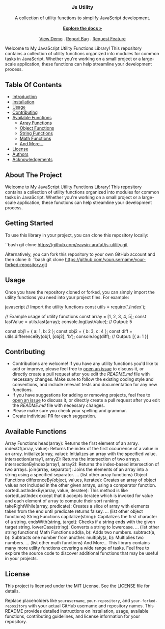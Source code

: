 

<br/>
<p align="center">
  <h3 align="center">Js Utility</h3>

  <p align="center">
    A collection of utility functions to simplify JavaScript development.
    <br/>
    <br/>
    <a href="https://github.com/ShaanCoding/ReadME-Generator"><strong>Explore the docs »</strong></a>
    <br/>
    <br/>
    <a href="https://github.com/ShaanCoding/ReadME-Generator">View Demo</a>
    .
    <a href="https://github.com/ShaanCoding/ReadME-Generator/issues">Report Bug</a>
    .
    <a href="https://github.com/ShaanCoding/ReadME-Generator/issues">Request Feature</a>
  </p>
</p>


Welcome to My JavaScript Utility Functions Library! This repository contains a collection of utility functions organized into modules for common tasks in JavaScript. Whether you're working on a small project or a large-scale application, these functions can help streamline your development process.
## Table Of Contents

* [Introduction](#Introduction)
* [Installation](#Installation)
* [Usage](#Usage)
* [Contributing](#Contributing)
* [Available Functions](#AvailableFunctions)
  * [Array Functions](#array-functions)
  * [Object Functions](#object-functions)
  * [String Functions](#string-functions)
  * [Math Functions](#math-functions)
  * [And More...](#and-more)
* [License](#License)
* [Authors](#authors)
* [Acknowledgements](#acknowledgements)

## About The Project

Welcome to My JavaScript Utility Functions Library! This repository contains a collection of utility functions organized into modules for common tasks in JavaScript. Whether you're working on a small project or a large-scale application, these functions can help streamline your development process.

## Getting Started

To use this library in your project, you can clone this repository locally:

``bash
git clone https://github.com/eaysin-arafat/js-utility.git

Alternatively, you can fork this repository to your own GitHub account and then clone it:
``bash
git clone https://github.com/yourusername/your-forked-repository.git

## Usage
Once you have the repository cloned or forked, you can simply import the utility functions you need into your project files. For example:

javascript
// Import the utility functions
const utils = require('./index');

// Example usage of utility functions
const array = [1, 2, 3, 4, 5];
const lastValue = utils.last(array);
console.log(lastValue); // Output: 5

const obj1 = { a: 1, b: 2 };
const obj2 = { b: 3, c: 4 };
const diff = utils.differenceBy(obj1, [obj2], 'b');
console.log(diff); // Output: [{ a: 1 }]

## Contributing

* Contributions are welcome! If you have any utility functions you'd like to add or improve, please feel free to [open an issue](https://github.com/ShaanCoding/ReadME-Generator/issues/new) to discuss it, or directly create a pull request after you edit the *README.md* file with necessary changes. Make sure to follow the existing coding style and conventions, and include relevant tests and documentation for any new functions.
* If you have suggestions for adding or removing projects, feel free to [open an issue](https://github.com/ShaanCoding/ReadME-Generator/issues/new) to discuss it, or directly create a pull request after you edit the *README.md* file with necessary changes.
* Please make sure you check your spelling and grammar.
* Create individual PR for each suggestion.

## Available Functions

Array Functions
head(array): Returns the first element of an array.
indexOf(array, value): Returns the index of the first occurrence of a value in an array.
initialize(array, value): Initializes an array with the specified value.
intersection(array1, array2): Returns the intersection of two arrays.
intersectionByIndex(array1, array2): Returns the index-based intersection of two arrays.
join(array, separator): Joins the elements of an array into a string using a specified separator.
... (list other array functions)
Object Functions
differenceBy(object, values, iteratee): Creates an array of object values not included in the other given arrays, using a comparator function.
sortedLastIndexBy(array, value, iteratee): This method is like sortedLastIndex except that it accepts iteratee which is invoked for value and each element of array to compute their sort ranking.
takeRightWhile(array, predicate): Creates a slice of array with elements taken from the end until predicate returns falsey.
... (list other object functions)
String Functions
capitalize(string): Capitalizes the first character of a string.
endsWith(string, target): Checks if a string ends with the given target string.
lowerCase(string): Converts a string to lowercase.
... (list other string functions)
Math Functions
add(a, b): Adds two numbers.
subtract(a, b): Subtracts one number from another.
multiply(a, b): Multiplies two numbers.
... (list other math functions)
And More...
This library contains many more utility functions covering a wide range of tasks. Feel free to explore the source code to discover additional functions that may be useful in your projects.

## License

This project is licensed under the MIT License. See the LICENSE file for details.

Replace placeholders like `yourusername`, `your-repository`, and `your-forked-repository` with your actual GitHub username and repository names. This README provides detailed instructions on installation, usage, available functions, contributing guidelines, and license information for your repository.



